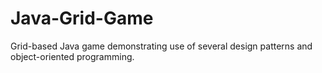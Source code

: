 # Java-Grid-Game
Grid-based Java game demonstrating use of several design patterns and object-oriented programming.
